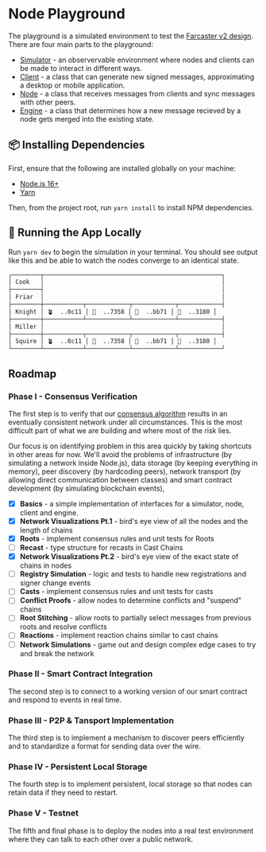 # Node Playground

The playground is a simulated environment to test the [Farcaster v2 design](https://www.notion.so/farcasterxyz/v2-Design-1e3c5c77311744179ca0d570341feb62). There are four main parts to the playground:

- [Simulator](src/simulation.ts) - an observervable environment where nodes and clients can be made to interact in different ways.
- [Client](src/client.ts) - a class that can generate new signed messages, approximating a desktop or mobile application.
- [Node](src/node.ts) - a class that receives messages from clients and sync messages with other peers.
- [Engine](src/engine.ts) - a class that determines how a new message recieved by a node gets merged into the existing state.

## :package: Installing Dependencies

First, ensure that the following are installed globally on your machine:

- [Node.js 16+](https://github.com/nvm-sh/nvm)
- [Yarn](https://classic.yarnpkg.com/lang/en/docs/install)

Then, from the project root, run `yarn install` to install NPM dependencies.

## :racehorse: Running the App Locally

Run `yarn dev` to begin the simulation in your terminal. You should see output like this and be able to watch the nodes converge to an identical state.

```bash
┌────────┬──────────────────────────────────────────────────┐
│ Cook   │                                                  │
├────────┤                                                  │
│ Friar  │                                                  │
├────────┼───────────┬────────────┬────────────┬────────────┤
│ Knight │ 🪴  ..0c11 │ 📢  ..7358 │ 📢  ..bb71 │ 📢  ..3180 │
├────────┼───────────┴────────────┴────────────┴────────────┤
│ Miller │                                                  │
├────────┼───────────┬────────────┬────────────┬────────────┤
│ Squire │ 🪴  ..0c11 │ 📢  ..7358 │ 📢  ..bb71 │ 📢  ..3180 │
└────────┴───────────┴────────────┴────────────┴────────────┘
```

## Roadmap

### Phase I - Consensus Verification

The first step is to verify that our [consensus algorithm](https://farcasterxyz.notion.site/Node-Deep-Dive-1777791522ba481a94b9db7b9b27226a) results in an eventually consistent network under all circumstances. This is the most difficult part of what we are building and where most of the risk lies.

Our focus is on identifying problem in this area quickly by taking shortcuts in other areas for now. We'll avoid the problems of infrastructure (by simulating a network inside Node.js), data storage (by keeping everything in memory), peer discovery (by hardcoding peers), network transport (by allowing direct communication between classes) and smart contract development (by simulating blockchain events),

- [x] **Basics** - a simple implementation of interfaces for a simulator, node, client and engine.
- [x] **Network Visualizations Pt.1** - bird's eye view of all the nodes and the length of chains
- [x] **Roots** - implement consensus rules and unit tests for Roots
- [ ] **Recast** - type structure for recasts in Cast Chains
- [x] **Network Visualizations Pt.2** - bird's eye view of the exact state of chains in nodes
- [ ] **Registry Simulation** - logic and tests to handle new registrations and signer change events
- [ ] **Casts** - implement consensus rules and unit tests for casts
- [ ] **Conflict Proofs** - allow nodes to determine conflicts and "suspend" chains
- [ ] **Root Stitching** - allow roots to partially select messages from previous roots and resolve conflicts
- [ ] **Reactions** - implement reaction chains similar to cast chains
- [ ] **Network Simulations** - game out and design complex edge cases to try and break the network

### Phase II - Smart Contract Integration

The second step is to connect to a working version of our smart contract and respond to events in real time.

### Phase III - P2P & Tansport Implementation

The third step is to implement a mechanism to discover peers efficiently and to standardize a format for sending data over the wire.

### Phase IV - Persistent Local Storage

The fourth step is to implement persistent, local storage so that nodes can retain data if they need to restart.

### Phase V - Testnet

The fifth and final phase is to deploy the nodes into a real test environment where they can talk to each other over a public network.
